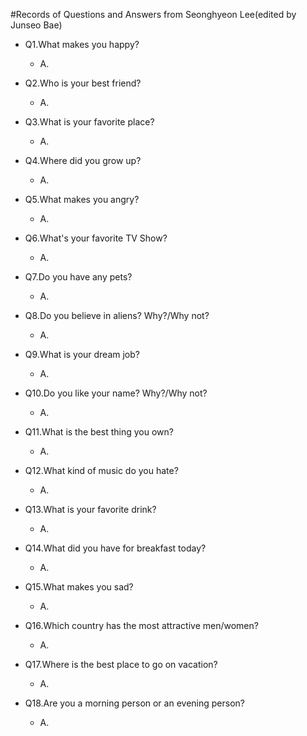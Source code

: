 #Records of Questions and Answers from Seonghyeon Lee(edited by Junseo Bae)

* Q1.What makes you happy?
  * A.
  
* Q2.Who is your best friend?
  * A.

* Q3.What is your favorite place?
  * A.
  
* Q4.Where did you grow up?
  * A.

* Q5.What makes you angry?
  * A.
  
* Q6.What's your favorite TV Show?
  * A.

* Q7.Do you have any pets?
  * A.
  
* Q8.Do you believe in aliens? Why?/Why not?
  * A.
  
* Q9.What is your dream job?
  * A.
  
* Q10.Do you like your name? Why?/Why not?
  * A.

* Q11.What is the best thing you own?
  * A.
  
* Q12.What kind of music do you hate?
  * A.
  
* Q13.What is your favorite drink?
  * A.
  
* Q14.What did you have for breakfast today?
  * A.
  
* Q15.What makes you sad?
  * A.

* Q16.Which country has the most attractive men/women?
  * A.
  
* Q17.Where is the best place to go on vacation?
  * A.
  
* Q18.Are you a morning person or an evening person?
  * A.
